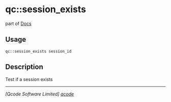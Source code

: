 qc::session_exists
==================

part of [Docs](../index.md)

Usage
-----
`qc::session_exists session_id`

Description
-----------
Test if a session exists

----------------------------------
*[Qcode Software Limited] [qcode]*

[qcode]: http://www.qcode.co.uk "Qcode Software"